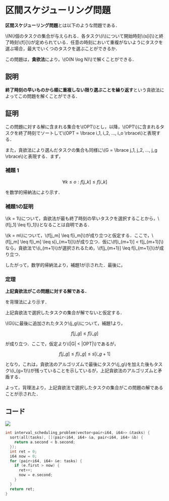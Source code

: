 # 区間スケジューリング問題
**区間スケジューリング問題**とは以下のような問題である．

\\(N\\)個のタスクの集合が与えられる．各タスク\\(i\\)について開始時刻\\(s[i]\\)と終了時刻\\(f[i]\\)が定められている．任意の時刻において重複がないようにタスクを選ぶ場合，最大でいくつのタスクを選ぶことができるか．

この問題は，**貪欲法**により，\\(O(N \log N)\\)で解くことができる．

## 説明
**終了時刻の早いものから順に重複しない限り選ぶことを繰り返す**という貪欲法によってこの問題を解くことができる．

## 証明
この問題に対する解に含まれる集合を\\(OPT\\)とし，以降，\\(OPT\\)に含まれるタスクを終了時刻でソートして\\(OPT = \lbrace i\_1, i\_2, ..., i\_o \rbrace\\)と表現する．

また，貪欲法により選んだタスクの集合も同様に\\(G = \lbrace j\_1, j\_2, ..., j\_g \rbrace\\)と表現する．まず，

### 補題 1
$$\forall k \leq o: f[j\_k] \leq f[i\_k]$$

を数学的帰納法により示す．

### 補題1の証明
\\(k = 1\\)について，貪欲法が最も終了時刻の早いタスクを選択することから，\\(f[j\_1] \leq f[i\_1]\\)となることは自明である．

\\(k = m\\)について，\\(f[j\_m] \leq f[i\_m]\\)が成り立つと仮定する．ここで，\\(f[j\_m] \leq f[i\_m] \leq s[i\_{m+1}]\\)が成り立つ．仮に\\(f[i\_{m+1}] < f[j\_{m+1}]\\)なら，貪欲法で\\(i\_{m+1}\\)が選択されるため，\\(f[j\_{m+1}] \leq f[i\_{m+1}]\\)が成り立つ．

したがって，数学的帰納法より，補題1が示された．最後に，

### 定理
**上記貪欲法がこの問題に対する解である．**

を背理法により示す．

上記貪欲法で選択したタスクの集合が解でないと仮定する．

\\(G\\)に最後に追加されたタスク\\(j\_g\\)について，補題1より，

$$f[j\_g] \leq f[i\_g]$$

が成り立つ．ここで，仮定より\\(|G| < |OPT|\\)であるが，

$$f[j\_g] \leq f[i\_g] \leq s[i\_{g+1}]$$

となり，これは，貪欲法のアルゴリズムで最後にタスク\\(j\_g\\)を加えた後もタスク\\(i\_{g+1}\\)が残っていることを示しているが，上記貪欲法のアルゴリズムと矛盾する．

よって，背理法より，上記貪欲法で選択したタスクの集合がこの問題の解であることが示された．

## コード
[![](https://img.shields.io/badge/verify-passing-brightgreen)](https://atcoder.jp/contests/typical-algorithm/submissions/29212752)

```cpp
int interval_scheduling_problem(vector<pair<i64, i64>> &tasks) {
  sort(all(tasks), [](pair<i64, i64> &a, pair<i64, i64> &b) {
    return a.second < b.second;
  });
  int ret = 0;
  i64 now = 0;
  for (pair<i64, i64> &e: tasks) {
    if (e.first > now) {
      ret++;
      now = e.second;
    }
  }
  return ret;
}
```